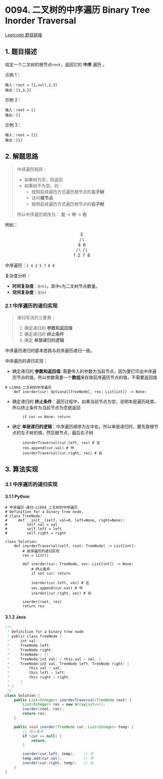 # 0094. 二叉树的中序遍历 Binary Tree Inorder Traversal
[Leetcode 题目链接](https://leetcode.com/problems/binary-tree-inorder-traversal/)

## 1. 题目描述
给定一个二叉树的根节点`root`，返回它的 **中序** 遍历 。

示例 1：
```
输入：root = [1,null,2,3]
输出：[1,3,2]
```

示例 2：
```
输入：root = []
输出：[]
```

示例 3：
```
输入：root = [1]
输出：[1]
```

## 2. 解题思路
> 中续遍历规则：
> * 如果树为空，则返回
> * 如果树不为空，则：
>   * 按照前续遍历方式遍历根节点的**左子树**
>   * 访问**根节点**
>   * 按照前续遍历方式遍历根节点的**右子树**
> 
> 所以中序遍历顺序为： **左** -> **中** -> **右**

例如：
<center> 5 </center>
<center>/&nbsp;\</center>
<center>4&nbsp;&nbsp;6</center>
<center>/&nbsp;\&nbsp;&nbsp;/&nbsp;\</center>
<center>1&nbsp;&nbsp;2&nbsp;&nbsp;7&nbsp;&nbsp;8</center>

中序遍历：`1 4 2 5 7 6 8`

复杂度分析：
* **时间复杂度**：`O(n)`。其中`n`为二叉树节点数量。
* **空间复杂度**：`O(n)`

### 2.1 中序遍历的递归实现
> 递归写法的三要素：
> 1. 确定递归的 **参数和返回值**
> 2. 确定递归的 **终止条件**
> 3. 确定 **单层递归的逻辑**

中序遍历递归的基本思路与前序遍历递归一致。

中序遍历的递归实现：
* 确定递归的 **参数和返回值**: 需要传入的参数为当前节点，因为要打印出中序遍历节点的值，所以参数需要一个**数组**来存放前序遍历节点的值，不需要返回值
```Py
# LC094-二叉树的中序遍历 
    def inorder(cur: Optional[TreeNode], res: List[int]) -> None:
```

* 确定递归的 **终止条件**：遍历过程中，如果当前节点为空，说明本层遍历结束，所以终止条件为当前节点为空就返回
```Py
        if cur == None: return
```
* 确定 **单层递归的逻辑**：中序遍历顺序为左中右，所以单层递归时，要先取根节点的左子树的值，然后根节点，最后右子树
```Py
        inorderTraversal(cur.left, res) # 左
        res.append(cur.val) # 中
        inorderTraversal(cur.right, res) # 右
```

## 3. 算法实现
### 3.1 中序遍历的递归实现
#### 3.1.1 Python
```Py
# 中序遍历-递归-LC094_二叉树的中序遍历
# Definition for a binary tree node.
# class TreeNode:
#     def __init__(self, val=0, left=None, right=None):
#         self.val = val
#         self.left = left
#         self.right = right

class Solution:
    def inorderTraversal(self, root: TreeNode) -> List[int]:
        # 前序遍历的递归实现
        res = list()

        def inorder(cur: TreeNode, vec: List[int]) -> None:
            # 终止条件
            if not cur: return

            inorder(cur.left, vec) # 左
            vec.append(cur.val) # 中
            inorder(cur.right, vec) # 右

        inorder(root, res)
        return res
```

#### 3.1.2 Java
```Java
/**
 * Definition for a binary tree node.
 * public class TreeNode {
 *     int val;
 *     TreeNode left;
 *     TreeNode right;
 *     TreeNode() {}
 *     TreeNode(int val) { this.val = val; }
 *     TreeNode(int val, TreeNode left, TreeNode right) {
 *         this.val = val;
 *         this.left = left;
 *         this.right = right;
 *     }
 * }
 */
class Solution {
    public List<Integer> inorderTraversal(TreeNode root) {
        List<Integer> res = new ArrayList<>();
        inorder(root, res);
        return res;
    }

    public void inorder(TreeNode cur, List<Integer> temp) {
        // 终止条件
        if (cur == null) {
            return;
        }

        inorder(cur.left, temp);    // 左
        temp.add(cur.val);          // 中 
        inorder(cur.right, temp);   // 右
    }
}
```
